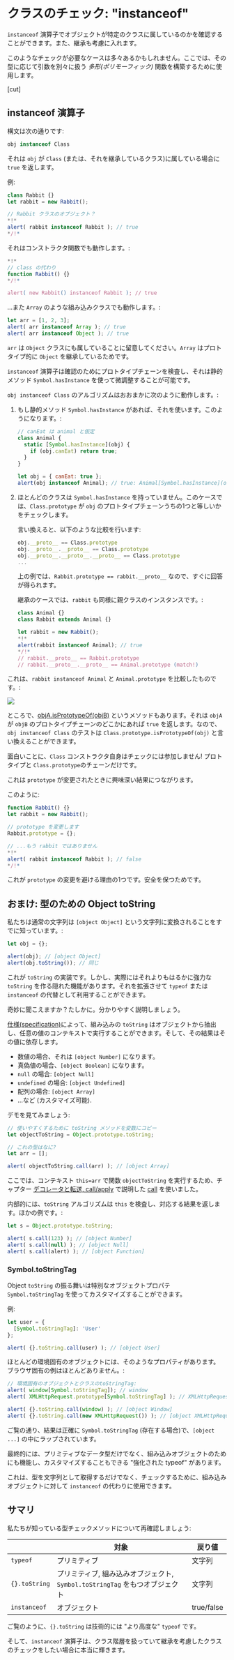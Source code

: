 # クラスのチェック: "instanceof"

`instanceof` 演算子でオブジェクトが特定のクラスに属しているのかを確認することができます。また、継承も考慮に入れます。

このようなチェックが必要なケースは多々あるかもしれません。ここでは、その型に応じて引数を別々に扱う *多形(ポリモーフィック)* 関数を構築するために使用します。

[cut]

## instanceof 演算子 

構文は次の通りです:
```js
obj instanceof Class
```

それは `obj` が `Class` (または、それを継承しているクラス)に属している場合に `true` を返します。

例:

```js run
class Rabbit {}
let rabbit = new Rabbit();

// Rabbit クラスのオブジェクト？
*!*
alert( rabbit instanceof Rabbit ); // true
*/!*
```

それはコンストラクタ関数でも動作します。:

```js run
*!*
// class の代わり
function Rabbit() {}
*/!*

alert( new Rabbit() instanceof Rabbit ); // true
```

...また `Array` のような組み込みクラスでも動作します。:

```js run
let arr = [1, 2, 3];
alert( arr instanceof Array ); // true
alert( arr instanceof Object ); // true
```

`arr` は `Object` クラスにも属していることに留意してください。`Array` はプロトタイプ的に `Object` を継承しているためです。

`instanceof` 演算子は確認のためにプロトタイプチェーンを検査し、それは静的メソッド `Symbol.hasInstance` を使って微調整することが可能です。

`obj instanceof Class` のアルゴリズムはおおまかに次のように動作します。:

1. もし静的メソッド `Symbol.hasInstance` があれば、それを使います。このようになります。:

    ```js run
    // canEat は animal と仮定
    class Animal {
      static [Symbol.hasInstance](obj) {
        if (obj.canEat) return true;
      }
    }

    let obj = { canEat: true };
    alert(obj instanceof Animal); // true: Animal[Symbol.hasInstance](obj)が呼ばれます
    ```

2. ほとんどのクラスは `Symbol.hasInstance` を持っていません。このケースでは、`Class.prototype` が `obj` のプロトタイプチェーンうちの1つと等しいかをチェックします。

    言い換えると、以下のような比較を行います:
    ```js
    obj.__proto__ == Class.prototype
    obj.__proto__.__proto__ == Class.prototype
    obj.__proto__.__proto__.__proto__ == Class.prototype
    ...
    ```

    上の例では、`Rabbit.prototype == rabbit.__proto__` なので、すぐに回答が得られます。

    継承のケースでは、`rabbit` も同様に親クラスのインスタンスです。:

    ```js run
    class Animal {}
    class Rabbit extends Animal {}

    let rabbit = new Rabbit();
    *!*
    alert(rabbit instanceof Animal); // true
    */!*
    // rabbit.__proto__ == Rabbit.prototype
    // rabbit.__proto__.__proto__ == Animal.prototype (match!)
    ```

これは、`rabbit instanceof Animal` と `Animal.prototype` を比較したものです。:

![](instanceof.png)

ところで、[objA.isPrototypeOf(objB)](mdn:js/object/isPrototypeOf) というメソッドもあります。それは `objA` が `objB` のプロトタイプチェーンのどこかにあれば `true` を返します。なので、`obj instanceof Class` のテストは `Class.prototype.isPrototypeOf(obj)` と言い換えることができます。

面白いことに、`Class` コンストラクタ自身はチェックには参加しません! プロトタイプと `Class.prototype`のチェーンだけです。

これは `prototype` が変更されたときに興味深い結果につながります。

このように:

```js run
function Rabbit() {}
let rabbit = new Rabbit();

// prototype を変更します
Rabbit.prototype = {};

// ...もう rabbit ではありません
*!*
alert( rabbit instanceof Rabbit ); // false
*/!*
```

これが `prototype` の変更を避ける理由の1つです。安全を保つためです。

## おまけ: 型のための Object toString

私たちは通常の文字列は `[object Object]` という文字列に変換されることをすでに知っています。:

```js run
let obj = {};

alert(obj); // [object Object]
alert(obj.toString()); // 同じ
```

これが `toString` の実装です。しかし、実際にはそれよりもはるかに強力な `toString` を作る隠れた機能があります。それを拡張させて `typeof` または `instanceof` の代替として利用することができます。

奇妙に聞こえますか？たしかに。分かりやすく説明しましょう。

[仕様(specification)](https://tc39.github.io/ecma262/#sec-object.prototype.tostring)によって、組み込みの `toString` はオブジェクトから抽出し、任意の値のコンテキストで実行することができます。そして、その結果はその値に依存します。

- 数値の場合、それは `[object Number]` になります。
- 真偽値の場合、`[object Boolean]` になります。
- `null` の場合: `[object Null]`
- `undefined` の場合: `[object Undefined]`
- 配列の場合: `[object Array]`
- ...など (カスタマイズ可能).

デモを見てみましょう:

```js run
// 使いやすくするために toString メソッドを変数にコピー
let objectToString = Object.prototype.toString;

// これの型はなに?
let arr = [];

alert( objectToString.call(arr) ); // [object Array]
```

ここでは、コンテキスト `this=arr` で関数 `objectToString` を実行するため、チャプター [デコレータと転送, call/apply](info:call-apply-decorators) で説明した [call](mdn:js/function/call) を使いました。

内部的には、`toString` アルゴリズムは `this` を検査し、対応する結果を返します。ほかの例です。:

```js run
let s = Object.prototype.toString;

alert( s.call(123) ); // [object Number]
alert( s.call(null) ); // [object Null]
alert( s.call(alert) ); // [object Function]
```

### Symbol.toStringTag

Object `toString` の振る舞いは特別なオブジェクトプロパテ `Symbol.toStringTag` を使ってカスタマイズすることができます。

例:

```js run
let user = {
  [Symbol.toStringTag]: 'User'
};

alert( {}.toString.call(user) ); // [object User]
```

ほとんどの環境固有のオブジェクトには、そのようなプロパティがあります。 ブラウザ固有の例はほとんどありません。:

```js run
// 環境固有のオブジェクトとクラスのtoStringTag:
alert( window[Symbol.toStringTag]); // window
alert( XMLHttpRequest.prototype[Symbol.toStringTag] ); // XMLHttpRequest

alert( {}.toString.call(window) ); // [object Window]
alert( {}.toString.call(new XMLHttpRequest()) ); // [object XMLHttpRequest]
```

ご覧の通り、結果は正確に `Symbol.toStringTag` (存在する場合)で、`[object ...]` の中にラップされています。

最終的には、プリミティブなデータ型だけでなく、組み込みオブジェクトのためにも機能し、カスタマイズすることもできる "強化された typeof" があります。

これは、型を文字列として取得するだけでなく、チェックするために、組み込みオブジェクトに対して `instanceof` の代わりに使用できます。

## サマリ 

私たちが知っている型チェックメソッドについて再確認しましょう:

|               | 対象   |  戻り値      |
|---------------|-------------|---------------|
| `typeof`      | プリミティブ  |  文字列       |
| `{}.toString` | プリミティブ, 組み込みオブジェクト, `Symbol.toStringTag` をもつオブジェクト  |       文字列 |
| `instanceof`  | オブジェクト     |  true/false   |

ご覧のように、`{}.toString` は技術的には "より高度な" `typeof` です。

そして、`instanceof` 演算子は、クラス階層を扱っていて継承を考慮したクラスのチェックをしたい場合に本当に輝きます。
